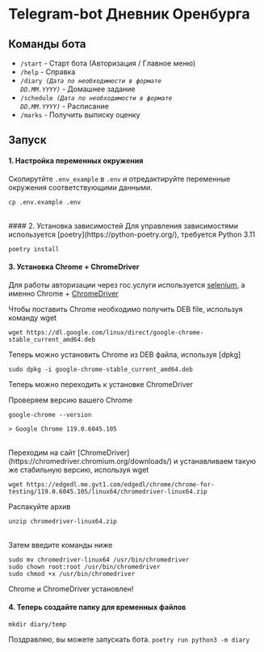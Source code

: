 
# Telegram-bot <b>Дневник Оренбурга
</b>

## <b>Команды бота</b>

* <code>/start</code> - Старт бота (Авторизация / Главное меню)<br>
* <code>/help</code> - Справка<br>
* <code>/diary <i>(Дата по необходимости в формате DD.MM.YYYY)</i></code> - Домашнее задание<br>
* <code>/schedule <i>(Дата по необходимости в формате DD.MM.YYYY)</i></code> - Расписание<br>
* <code>/marks</code> - Получить выписку оценку


## Запуск 
#### 1. Настройка переменных окружения
Скопирутйте <code>.env_example</code> в <code>.env</code> и отредактируйте переменные окружения соответствующими данными.

```
cp .env.example .env
```
<br>
#### 2. Установка зависимостей
Для управления зависимостями используется [poetry](https://python-poetry.org/), требуется Python 3.11<br>

```
poetry install
```

#### 3. Установка Chrome + ChromeDriver 
Для работы авторизации через гос.услуги используется [selenium](https://www.selenium.dev/), а именно Chrome + [ChromeDriver](https://googlechromelabs.github.io/chrome-for-testing/)

Чтобы поставить Chrome необходимо получить DEB file, используя команду wget<br>

```
wget https://dl.google.com/linux/direct/google-chrome-stable_current_amd64.deb
```

Теперь можно установить Chrome из DEB файла, используя [dpkg]<br>

```
sudo dpkg -i google-chrome-stable_current_amd64.deb
```

Теперь можно переходить к установке ChromeDriver

Проверяем версию вашего Chrome<br>
```
google-chrome --version

> Google Chrome 119.0.6045.105
```

<br>
Переходим на сайт [ChromeDriver](https://chromedriver.chromium.org/downloads/) и устанавливаем такую же стабильную версию, используя wget<br>

```
wget https://edgedl.me.gvt1.com/edgedl/chrome/chrome-for-testing/119.0.6045.105/linux64/chromedriver-linux64.zip
```

Распакуйте архив<br>

```
unzip chromedriver-linux64.zip
```
<br>
Затем введите команды ниже<br>

```
sudo mv chromedriver-linux64 /usr/bin/chromedriver
sudo chown root:root /usr/bin/chromedriver
sudo chmod +x /usr/bin/chromedriver
```

Chrome и ChromeDriver установлен!<br>
#### 4. Теперь создайте папку для временных файлов<br>

```mkdir diary/temp```<br>

Поздравляю, вы можете запускать бота.
```poetry run python3 -m diary```

